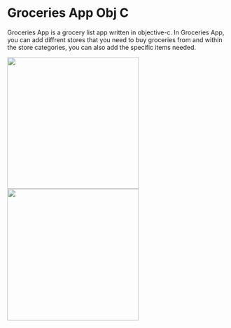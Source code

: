 # Groceries App Obj C


Groceries App is a grocery list app written in objective-c. In Groceries App, you can add diffrent stores that you need to buy groceries from and within the store categories, you can also add the specific items needed.

<a><img src="http://i.imgur.com/sXj8p6j.png" width="300"></a>
<a><img src="http://i.imgur.com/uEOyZnQ.png" width="300"></a>
